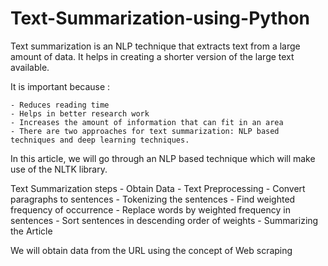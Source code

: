 # Text-Summarization-using-Python

Text summarization is an NLP technique that extracts text from a large amount of data. It helps in creating a shorter version of the large text available.

It is important because :

    - Reduces reading time
    - Helps in better research work
    - Increases the amount of information that can fit in an area
    - There are two approaches for text summarization: NLP based techniques and deep learning techniques.

In this article, we will go through an NLP based technique which will make use of the NLTK library.

Text Summarization steps
    - Obtain Data
    - Text Preprocessing
    - Convert paragraphs to sentences
    - Tokenizing the sentences
    - Find weighted frequency of occurrence
    - Replace words by weighted frequency in sentences
    - Sort sentences in descending order of weights
    - Summarizing the Article

We will obtain data from the URL using the concept of Web scraping

